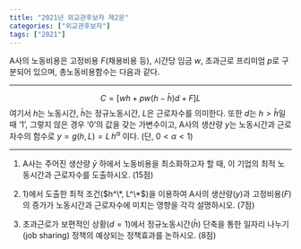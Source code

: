 ```yaml
---
title: "2021년 외교관후보자 제2문"
categories: ["외교관후보자"]
tags: ["2021"]
---
```


A사의 노동비용은 고정비용 $F$(채용비용 등), 시간당 임금 $w$, 초과근로 프리미엄 $p$로 구분되어 있으며, 총노동비용함수는 다음과 같다.


---

$$
C = \left[ wh + pw(h - \bar{h})d + F \right]L
$$ 
여기서 $h$는 노동시간, $\bar h$는 정규노동시간, $L$은 근로자수를 의미한다. 또한 $d$는 $h>\bar h$일 때 ‘1’, 그렇지 않은 경우 ‘0’의 값을 갖는 가변수이고, A사의 생산량 $y$는 노동시간과 근로자수의 함수로
$y = g(h,L) = L\,h^{\alpha}$
이다. (단, $0<\alpha<1$)

---

1) A사는 주어진 생산량 $\bar y$ 하에서 노동비용을 최소화하고자 할 때, 이 기업의 최적 노동시간과 근로자수를 도출하시오. (15점)

2) 1)에서 도출한 최적 조건($h^\*, L^\*$)을 이용하여 A사의 생산량($y$)과 고정비용($F$)의 증가가 노동시간과 근로자수에 미치는 영향을 각각 설명하시오. (7점)

3) 초과근로가 보편적인 상황($d=1$)에서 정규노동시간($\bar h$) 단축을 통한 일자리 나누기(job sharing) 정책의 예상되는 정책효과를 논하시오. (8점)

